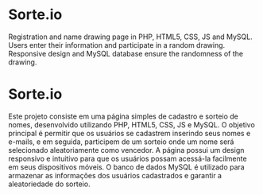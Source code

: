 # Sorte.io
Registration and name drawing page in PHP, HTML5, CSS, JS and MySQL. Users enter their information and participate in a random drawing. Responsive design and MySQL database ensure the randomness of the drawing.

# Sorte.io 

Este projeto consiste em uma página simples de cadastro e sorteio de nomes, desenvolvido utilizando PHP, HTML5, CSS, JS e MySQL. O objetivo principal é permitir que os usuários se cadastrem inserindo seus nomes e e-mails, e em seguida, participem de um sorteio onde um nome será selecionado aleatoriamente como vencedor. A página possui um design responsivo e intuitivo para que os usuários possam acessá-la facilmente em seus dispositivos móveis. O banco de dados MySQL é utilizado para armazenar as informações dos usuários cadastrados e garantir a aleatoriedade do sorteio.
